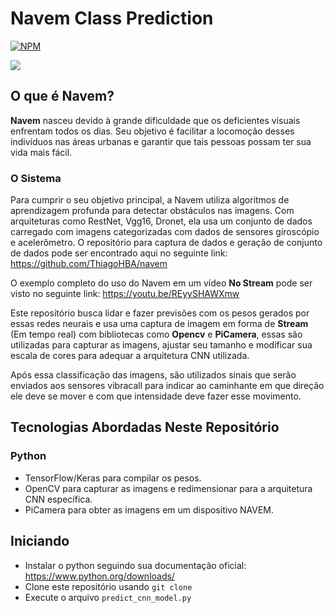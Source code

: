 # Navem Class Prediction
[![NPM](https://img.shields.io/npm/l/react)](https://github.com/ThiagoHBA/navem_class_prediction/blob/master/LICENSE) 

![](navem_example.gif)

## O que é Navem?
**Navem** nasceu devido à grande dificuldade que os deficientes visuais enfrentam todos os dias. Seu objetivo é facilitar a locomoção desses indivíduos nas áreas urbanas e garantir que tais pessoas possam ter sua vida mais fácil.

### O Sistema
Para cumprir o seu objetivo principal, a Navem utiliza algoritmos de aprendizagem profunda para detectar obstáculos nas imagens. Com arquiteturas como RestNet, Vgg16, Dronet,
ela usa um conjunto de dados carregado com imagens categorizadas com dados de sensores giroscópio e acelerômetro. O repositório para captura de dados e geração de conjunto de dados pode ser encontrado aqui no seguinte link: https://github.com/ThiagoHBA/navem

O exemplo completo do uso do Navem em um vídeo **No Stream** pode ser visto no seguinte link: https://youtu.be/REyySHAWXmw

Este repositório busca lidar e fazer previsões com os pesos gerados por essas redes neurais e usa uma captura de imagem em forma de **Stream** (Em tempo real) com bibliotecas como **Opencv** e **PiCamera**, essas são utilizadas para capturar as imagens, ajustar seu tamanho e modificar sua escala de cores para adequar a arquitetura CNN utilizada.

Após essa classificação das imagens, são utilizados sinais que serão enviados aos sensores vibracall para indicar ao caminhante em que direção ele deve se mover e com que intensidade deve fazer esse movimento.

## Tecnologias Abordadas Neste Repositório

### Python
* TensorFlow/Keras para compilar os pesos.
* OpenCV para capturar as imagens e redimensionar para a arquitetura CNN específica.
* PiCamera para obter as imagens em um dispositivo NAVEM.

## Iniciando
* Instalar o python seguindo sua documentação oficial: https://www.python.org/downloads/
* Clone este repositório usando `git clone`
* Execute o arquivo `predict_cnn_model.py`
